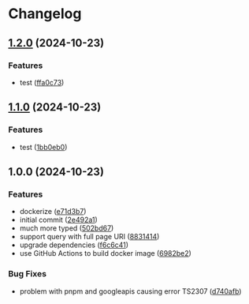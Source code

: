 # Changelog

## [1.2.0](https://github.com/FannWuCircle/google-analytics-hit-counter/compare/v1.1.0...v1.2.0) (2024-10-23)


### Features

* test ([ffa0c73](https://github.com/FannWuCircle/google-analytics-hit-counter/commit/ffa0c737a957a62cfea806e9d3da9e00dc0c00b1))

## [1.1.0](https://github.com/FannWuCircle/google-analytics-hit-counter/compare/v1.0.0...v1.1.0) (2024-10-23)


### Features

* test ([1bb0eb0](https://github.com/FannWuCircle/google-analytics-hit-counter/commit/1bb0eb079080feaf203d2c512afd39dca1e361bd))

## 1.0.0 (2024-10-23)


### Features

* dockerize ([e71d3b7](https://github.com/FannWuCircle/google-analytics-hit-counter/commit/e71d3b7dc7d6bebf09353c0d055366eb0128f2e9))
* initial commit ([2e492a1](https://github.com/FannWuCircle/google-analytics-hit-counter/commit/2e492a1d0e4f5bd5c605c488ed93dda9ea657a2a))
* much more typed ([502bd67](https://github.com/FannWuCircle/google-analytics-hit-counter/commit/502bd6767e44ced39fa92cdd84efc9aa489e4013))
* support query with full page URI ([8831414](https://github.com/FannWuCircle/google-analytics-hit-counter/commit/8831414f57f62948b44a4ef1c0e9b3473130f69f))
* upgrade dependencies ([f6c6c41](https://github.com/FannWuCircle/google-analytics-hit-counter/commit/f6c6c41916ab45bee6db584f96d6a97045ad4e82))
* use GitHub Actions to build docker image ([6982be2](https://github.com/FannWuCircle/google-analytics-hit-counter/commit/6982be22701987205136286e4200c8cbf37597d5))


### Bug Fixes

* problem with pnpm and googleapis causing error TS2307 ([d740afb](https://github.com/FannWuCircle/google-analytics-hit-counter/commit/d740afbac21db057156bafa94b6026e32ca01961))

